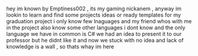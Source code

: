 hey im known by Emptiness002 , its my gaming nickanem , anyway im lookin to learn and find some projects ideas or ready templates for my graduation project
i only know few lnaguages and my friend whos with me in the project also know some other languages i dont know and the only language we have in common is C# 
we had an idea to present it to our professor but he didnt like it and now we stuck with no idea and lack of knowledge is a wall , so thats whay im here 

<!---
Emptiness002/Emptiness002 is a ✨ special ✨ repository because its `README.md` (this file) appears on your GitHub profile.
You can click the Preview link to take a look at your changes.
--->
